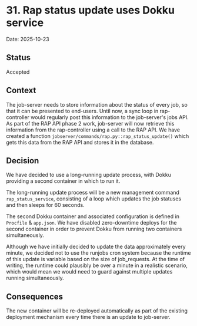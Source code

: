 # 31. Rap status update uses Dokku service

Date: 2025-10-23

## Status

Accepted

## Context

The job-server needs to store information about the status of every job, so that it can be presented to end-users. Until now, a sync loop in rap-controller would regularly post this information to the job-server's jobs API. As part of the RAP API phase 2 work, job-server will now retrieve this information from the rap-controller using a call to the RAP API. We have created a function `jobserver/commands/rap.py::rap_status_update()` which gets this data from the RAP API and stores it in the database.

## Decision

We have decided to use a long-running update process, with Dokku providing a second container in which to run it.

The long-running update process will be a new management command `rap_status_service`, consisting of a loop which updates the job statuses and then sleeps for 60 seconds.

The second Dokku container and associated configuration is defined in `Procfile` & `app.json`. We have disabled zero-downtime deploys for the second container in order to prevent Dokku from running two containers simultaneously.

Although we have initially decided to update the data approximately every minute, we decided not to use the runjobs cron system because the runtime of this update is variable based on the size of job_requests. At the time of writing, the runtime could plausibly be over a minute in a realistic scenario, which would mean we would need to guard against multiple updates running simultaneously.

## Consequences

The new container will be re-deployed automatically as part of the existing deployment mechanism every time there is an update to job-server.
